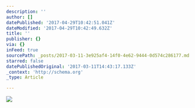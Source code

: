 ```yaml
---
description: ''
author: []
datePublished: '2017-04-29T10:42:51.041Z'
dateModified: '2017-04-29T10:42:49.632Z'
title: ''
publisher: {}
via: {}
inFeed: true
sourcePath: _posts/2017-03-11-3e925af4-14f0-4e62-9444-0d574c286177.md
starred: false
datePublishedOriginal: '2017-03-11T14:43:17.133Z'
_context: 'http://schema.org'
_type: Article

---
```

![](https://the-grid-user-content.s3-us-west-2.amazonaws.com/d5493cd8-bf9e-445f-bea7-1e94adc108c3.jpg)